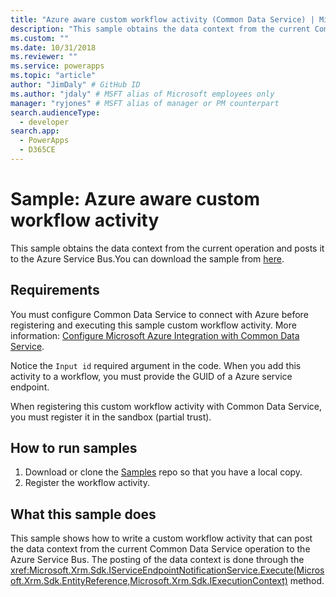 ```yaml
---
title: "Azure aware custom workflow activity (Common Data Service) | Microsoft Docs" # Intent and product brand in a unique string of 43-59 chars including spaces
description: "This sample obtains the data context from the current Common Data Service operation and posts it to the Azure Service Bus." # 115-145 characters including spaces. This abstract displays in the search result.
ms.custom: ""
ms.date: 10/31/2018
ms.reviewer: ""
ms.service: powerapps
ms.topic: "article"
author: "JimDaly" # GitHub ID
ms.author: "jdaly" # MSFT alias of Microsoft employees only
manager: "ryjones" # MSFT alias of manager or PM counterpart
search.audienceType: 
  - developer
search.app: 
  - PowerApps
  - D365CE
---
```

# Sample: Azure aware custom workflow activity

<!-- https://docs.microsoft.com/dynamics365/customer-engagement/developer/sample-azure-aware-custom-workflow-activity -->

This sample obtains the data context from the current operation and posts it to the Azure Service Bus.You can download the sample from [here](https://github.com/Microsoft/PowerApps-Samples/tree/master/cds/orgsvc/C%23/Azurecustomworkflowactivity).

## Requirements

You must configure Common Data Service to connect with Azure before registering and executing this sample custom workflow activity. More information: [Configure Microsoft Azure Integration with Common Data Service](../../configure-azure-integration.md).

Notice the `Input id` required argument in the code. When you add this activity to a workflow, you must provide the GUID of a Azure service endpoint.

When registering this custom workflow activity with Common Data Service, you must register it in the sandbox (partial trust).

## How to run samples

1. Download or clone the [Samples](https://github.com/Microsoft/PowerApps-Samples) repo so that you have a local copy.
2. Register the workflow activity.

## What this sample does

This sample shows how to write a custom workflow activity that can post the data context from the current Common Data Service operation to the Azure Service Bus. The posting of the data context is done through the <xref:Microsoft.Xrm.Sdk.IServiceEndpointNotificationService.Execute(Microsoft.Xrm.Sdk.EntityReference,Microsoft.Xrm.Sdk.IExecutionContext)> method.
